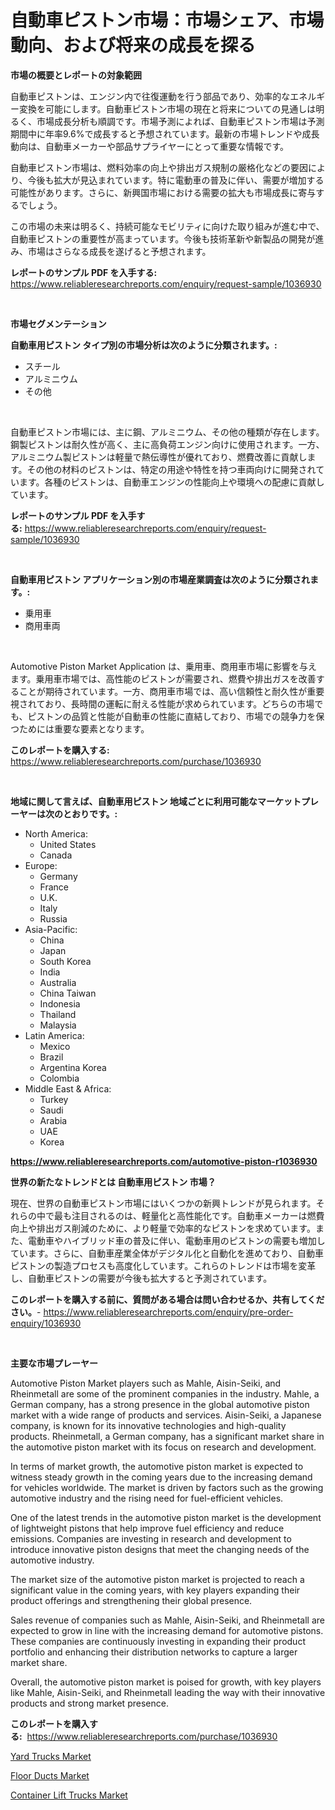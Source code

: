 <p><h1>自動車ピストン市場：市場シェア、市場動向、および将来の成長を探る</h1></p><p><strong>市場の概要とレポートの対象範囲</strong></p>
<p><p>自動車ピストンは、エンジン内で往復運動を行う部品であり、効率的なエネルギー変換を可能にします。自動車ピストン市場の現在と将来についての見通しは明るく、市場成長分析も順調です。市場予測によれば、自動車ピストン市場は予測期間中に年率9.6%で成長すると予想されています。最新の市場トレンドや成長動向は、自動車メーカーや部品サプライヤーにとって重要な情報です。</p><p>自動車ピストン市場は、燃料効率の向上や排出ガス規制の厳格化などの要因により、今後も拡大が見込まれています。特に電動車の普及に伴い、需要が増加する可能性があります。さらに、新興国市場における需要の拡大も市場成長に寄与するでしょう。</p><p>この市場の未来は明るく、持続可能なモビリティに向けた取り組みが進む中で、自動車ピストンの重要性が高まっています。今後も技術革新や新製品の開発が進み、市場はさらなる成長を遂げると予想されます。</p></p>
<p><strong>レポートのサンプル PDF を入手する:</strong> <a href="https://www.reliableresearchreports.com/enquiry/request-sample/1036930">https://www.reliableresearchreports.com/enquiry/request-sample/1036930</a></p>
<p>&nbsp;</p>
<p><strong>市場セグメンテーション</strong></p>
<p><strong>自動車用ピストン タイプ別の市場分析は次のように分類されます。:</strong></p>
<p><ul><li>スチール</li><li>アルミニウム</li><li>その他</li></ul></p>
<p>&nbsp;</p>
<p><p>自動車ピストン市場には、主に鋼、アルミニウム、その他の種類が存在します。鋼製ピストンは耐久性が高く、主に高負荷エンジン向けに使用されます。一方、アルミニウム製ピストンは軽量で熱伝導性が優れており、燃費改善に貢献します。その他の材料のピストンは、特定の用途や特性を持つ車両向けに開発されています。各種のピストンは、自動車エンジンの性能向上や環境への配慮に貢献しています。</p></p>
<p><strong>レポートのサンプル PDF を入手する:</strong>&nbsp;<a href="https://www.reliableresearchreports.com/enquiry/request-sample/1036930">https://www.reliableresearchreports.com/enquiry/request-sample/1036930</a></p>
<p>&nbsp;</p>
<p><strong> 自動車用ピストン アプリケーション別の市場産業調査は次のように分類されます。:</strong></p>
<p><ul><li>乗用車</li><li>商用車両</li></ul></p>
<p>&nbsp;</p>
<p><p>Automotive Piston Market Application は、乗用車、商用車市場に影響を与えます。乗用車市場では、高性能のピストンが需要され、燃費や排出ガスを改善することが期待されています。一方、商用車市場では、高い信頼性と耐久性が重要視されており、長時間の運転に耐える性能が求められています。どちらの市場でも、ピストンの品質と性能が自動車の性能に直結しており、市場での競争力を保つためには重要な要素となります。</p></p>
<p><strong>このレポートを購入する:</strong>&nbsp; <a href="https://www.reliableresearchreports.com/purchase/1036930">https://www.reliableresearchreports.com/purchase/1036930</a></p>
<p>&nbsp;</p>
<p><strong>地域に関して言えば、自動車用ピストン 地域ごとに利用可能なマーケットプレーヤーは次のとおりです。:</strong></p>
<p><ul>
    <li>
        North America:
        <ul>
            <li>United States</li>
            <li>Canada</li>
        </ul>
    </li>
    <li>
        Europe:
        <ul>
            <li>Germany</li>
            <li>France</li>
            <li>U.K.</li>
            <li>Italy</li>
            <li>Russia</li>
        </ul>
    </li>
    <li>
        Asia-Pacific:
        <ul>
            <li>China</li>
            <li>Japan</li>
            <li>South Korea</li>
            <li>India</li>
            <li>Australia</li>
            <li>China Taiwan</li>
            <li>Indonesia</li>
            <li>Thailand</li>
            <li>Malaysia</li>
        </ul>
    </li>
    <li>
        Latin America:
        <ul>
            <li>Mexico</li>
            <li>Brazil</li>
            <li>Argentina Korea</li>
            <li>Colombia</li>
        </ul>
    </li>
    <li>
        Middle East & Africa:
        <ul>
            <li>Turkey</li>
            <li>Saudi</li>
            <li>Arabia</li>
            <li>UAE</li>
            <li>Korea</li>
        </ul>
    </li>
    </ul></p>
<p><strong><a href="https://www.reliableresearchreports.com/automotive-piston-r1036930">https://www.reliableresearchreports.com/automotive-piston-r1036930</a></strong>&nbsp;</p>
<p><strong>世界の新たなトレンドとは 自動車用ピストン 市場？</strong></p>
<p><p>現在、世界の自動車ピストン市場にはいくつかの新興トレンドが見られます。それらの中で最も注目されるのは、軽量化と高性能化です。自動車メーカーは燃費向上や排出ガス削減のために、より軽量で効率的なピストンを求めています。また、電動車やハイブリッド車の普及に伴い、電動車用のピストンの需要も増加しています。さらに、自動車産業全体がデジタル化と自動化を進めており、自動車ピストンの製造プロセスも高度化しています。これらのトレンドは市場を変革し、自動車ピストンの需要が今後も拡大すると予測されています。</p></p>
<p><strong>このレポートを購入する前に、質問がある場合は問い合わせるか、共有してください。</strong>- <a href="https://www.reliableresearchreports.com/enquiry/pre-order-enquiry/1036930">https://www.reliableresearchreports.com/enquiry/pre-order-enquiry/1036930</a></p>
<p>&nbsp;</p>
<p><strong>主要な市場プレーヤー</strong></p>
<p><p>Automotive Piston Market players such as Mahle, Aisin-Seiki, and Rheinmetall are some of the prominent companies in the industry. Mahle, a German company, has a strong presence in the global automotive piston market with a wide range of products and services. Aisin-Seiki, a Japanese company, is known for its innovative technologies and high-quality products. Rheinmetall, a German company, has a significant market share in the automotive piston market with its focus on research and development.</p><p>In terms of market growth, the automotive piston market is expected to witness steady growth in the coming years due to the increasing demand for vehicles worldwide. The market is driven by factors such as the growing automotive industry and the rising need for fuel-efficient vehicles.</p><p>One of the latest trends in the automotive piston market is the development of lightweight pistons that help improve fuel efficiency and reduce emissions. Companies are investing in research and development to introduce innovative piston designs that meet the changing needs of the automotive industry.</p><p>The market size of the automotive piston market is projected to reach a significant value in the coming years, with key players expanding their product offerings and strengthening their global presence.</p><p>Sales revenue of companies such as Mahle, Aisin-Seiki, and Rheinmetall are expected to grow in line with the increasing demand for automotive pistons. These companies are continuously investing in expanding their product portfolio and enhancing their distribution networks to capture a larger market share.</p><p>Overall, the automotive piston market is poised for growth, with key players like Mahle, Aisin-Seiki, and Rheinmetall leading the way with their innovative products and strong market presence.</p></p>
<p><strong>このレポートを購入する:</strong>&nbsp;&nbsp;<a href="https://www.reliableresearchreports.com/purchase/1036930">https://www.reliableresearchreports.com/purchase/1036930</a></p>
<p><p><a href="https://github.com/singletonthaxterkelliehr2df/Market-Research-Report-List-2/blob/main/yard-trucks-market.md">Yard Trucks Market</a></p><p><a href="https://frill-swim-3cd.notion.site/Floor-Ducts-Market-Share-Market-New-Trends-Analysis-Report-By-Type-By-Application-By-End-use-By-410b11fdd60b4ba1b58f83e1c05e359b">Floor Ducts Market</a></p><p><a href="https://github.com/kufem1/Market-Research-Report-List-2/blob/main/container-lift-trucks-market.md">Container Lift Trucks Market</a></p></p>